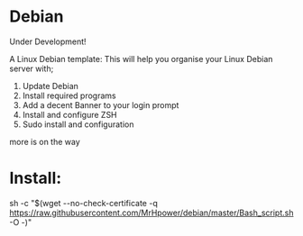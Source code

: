 # Debian
Under Development!

A Linux Debian template:
This will help you organise your Linux Debian server with;
1. Update Debian
2. Install required programs
3. Add a decent Banner to your login prompt
4. Install and configure ZSH
5. Sudo install and configuration

more is on the way


# Install:
sh -c "$(wget --no-check-certificate -q https://raw.githubusercontent.com/MrHpower/debian/master/Bash_script.sh -O -)"
